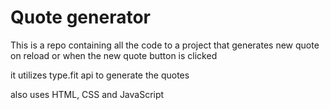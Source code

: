 # Quote generator

This is a repo containing all the code to a project that generates new quote on reload or when the new quote button is clicked

it utilizes type.fit api to generate the quotes

also uses HTML, CSS and JavaScript